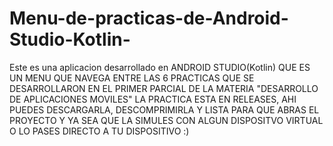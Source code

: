 # Menu-de-practicas-de-Android-Studio-Kotlin-
Este es una aplicacion desarrollado en ANDROID STUDIO(Kotlin) QUE ES UN MENU QUE NAVEGA ENTRE LAS 6 PRACTICAS QUE SE DESARROLLARON EN EL PRIMER PARCIAL DE LA MATERIA "DESARROLLO DE APLICACIONES MOVILES" LA PRACTICA ESTA EN RELEASES, AHI PUEDES DESCARGARLA, DESCOMPRIMIRLA Y LISTA PARA QUE ABRAS EL PROYECTO Y YA SEA QUE LA SIMULES CON ALGUN DISPOSITVO VIRTUAL O LO PASES DIRECTO A TU DISPOSITIVO :)
